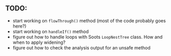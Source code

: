 TODO:
-----

- start working on `flowThrough()` method (most of the code probably goes here?)
- start working on `handleIf()` method
- figure out how to handle loops with Soots `LoopNestTree` class. How and when to
apply widening?
- figure out how to check the analysis output for an unsafe method
